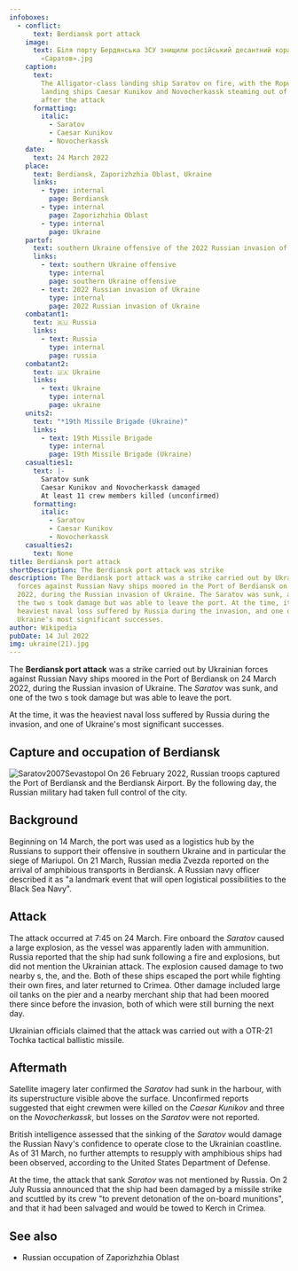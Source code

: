 ```yaml
---
infoboxes:
  - conflict:
      text: Berdiansk port attack
    image:
      text: Біля порту Бердянська ЗСУ знищили російський десантний корабель
        «Саратов».jpg
    caption:
      text:
        The Alligator-class landing ship Saratov on fire, with the Ropucha-class
        landing ships Caesar Kunikov and Novocherkassk steaming out of port
        after the attack
      formatting:
        italic:
          - Saratov
          - Caesar Kunikov
          - Novocherkassk
    date:
      text: 24 March 2022
    place:
      text: Berdiansk, Zaporizhzhia Oblast, Ukraine
      links:
        - type: internal
          page: Berdiansk
        - type: internal
          page: Zaporizhzhia Oblast
        - type: internal
          page: Ukraine
    partof:
      text: southern Ukraine offensive of the 2022 Russian invasion of Ukraine
      links:
        - text: southern Ukraine offensive
          type: internal
          page: southern Ukraine offensive
        - text: 2022 Russian invasion of Ukraine
          type: internal
          page: 2022 Russian invasion of Ukraine
    combatant1:
      text: 🇷🇺 Russia
      links:
        - text: Russia
          type: internal
          page: russia
    combatant2:
      text: 🇺🇦 Ukraine
      links:
        - text: Ukraine
          type: internal
          page: ukraine
    units2:
      text: "*19th Missile Brigade (Ukraine)"
      links:
        - text: 19th Missile Brigade
          type: internal
          page: 19th Missile Brigade (Ukraine)
    casualties1:
      text: |-
        Saratov sunk 
        Caesar Kunikov and Novocherkassk damaged 
        At least 11 crew members killed (unconfirmed)
      formatting:
        italic:
          - Saratov
          - Caesar Kunikov
          - Novocherkassk
    casualties2:
      text: None
title: Berdiansk port attack
shortDescription: The Berdiansk port attack was strike
description: The Berdiansk port attack was a strike carried out by Ukrainian
  forces against Russian Navy ships moored in the Port of Berdiansk on 24 March
  2022, during the Russian invasion of Ukraine. The Saratov was sunk, and one of
  the two s took damage but was able to leave the port. At the time, it was the
  heaviest naval loss suffered by Russia during the invasion, and one of
  Ukraine's most significant successes.
author: Wikipedia
pubDate: 14 Jul 2022
img: ukraine(21).jpg
---
```


The **Berdiansk port attack** was a strike carried out by Ukrainian forces against Russian Navy ships moored in the Port of Berdiansk on 24 March 2022, during the Russian invasion of Ukraine. The _Saratov_ was sunk, and one of the two s took damage but was able to leave the port.

At the time, it was the heaviest naval loss suffered by Russia during the invasion, and one of Ukraine's most significant successes.

## Capture and occupation of Berdiansk

![Saratov2007Sevastopol](https://wikipedia.org/wiki/Special:Redirect/file/Saratov2007Sevastopol.jpg?)
On 26 February 2022, Russian troops captured the Port of Berdiansk and the Berdiansk Airport. By the following day, the Russian military had taken full control of the city.

## Background

Beginning on 14 March, the port was used as a logistics hub by the Russians to support their offensive in southern Ukraine and in particular the siege of Mariupol. On 21 March, Russian media Zvezda reported on the arrival of amphibious transports in Berdiansk. A Russian navy officer described it as "a landmark event that will open logistical possibilities to the Black Sea Navy".

## Attack

The attack occurred at 7:45 on 24 March. Fire onboard the _Saratov_ caused a large explosion, as the vessel was apparently laden with ammunition. Russia reported that the ship had sunk following a fire and explosions, but did not mention the Ukrainian attack. The explosion caused damage to two nearby s, the, and the. Both of these ships escaped the port while fighting their own fires, and later returned to Crimea. Other damage included large oil tanks on the pier and a nearby merchant ship that had been moored there since before the invasion, both of which were still burning the next day.

Ukrainian officials claimed that the attack was carried out with a OTR-21 Tochka tactical ballistic missile.

## Aftermath

Satellite imagery later confirmed the _Saratov_ had sunk in the harbour, with its superstructure visible above the surface. Unconfirmed reports suggested that eight crewmen were killed on the _Caesar Kunikov_ and three on the _Novocherkassk_, but losses on the _Saratov_ were not reported.

British intelligence assessed that the sinking of the _Saratov_ would damage the Russian Navy's confidence to operate close to the Ukrainian coastline. As of 31 March, no further attempts to resupply with amphibious ships had been observed, according to the United States Department of Defense.

At the time, the attack that sank _Saratov_ was not mentioned by Russia. On 2 July Russia announced that the ship had been damaged by a missile strike and scuttled by its crew "to prevent detonation of the on-board munitions", and that it had been salvaged and would be towed to Kerch in Crimea.

## See also

- Russian occupation of Zaporizhzhia Oblast


